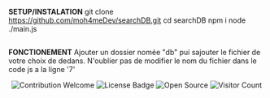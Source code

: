   __SETUP/INSTALATION__
git clone https://github.com/moh4meDev/searchDB.git
cd searchDB
npm i
node ./main.js

##

  __FONCTIONEMENT__
Ajouter un dossier nomée "db" pui sajouter le fichier de votre choix de dedans.
N'oublier pas de modifier le nom du fichier dans le code js a la ligne '7'

<p align="center">
  <img src="https://img.shields.io/badge/contributions-welcome-brightgreen.svg?style=flat" alt="Contribution Welcome">
  <img src="https://img.shields.io/badge/License-GPLv3-blue.svg" alt="License Badge">
  <img src="https://badges.frapsoft.com/os/v3/open-source.svg?v=103" alt="Open Source">
  <img src="https://visitor-badge.laobi.icu/badge?page_id=moh4medDev.searchDB" alt="Visitor Count">
</p>
